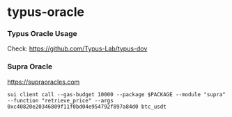 # typus-oracle
 
 ### Typus Oracle Usage

Check: https://github.com/Typus-Lab/typus-dov

### Supra Oracle
https://supraoracles.com

`sui client call --gas-budget 10000 --package $PACKAGE --module "supra" --function "retrieve_price" --args 0xc40820e20346809f11f0bd04e954792f897a84d0 btc_usdt`